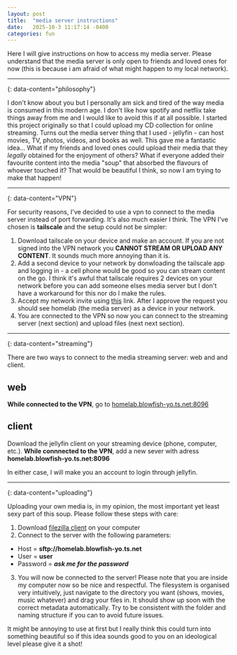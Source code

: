 ```yaml
---
layout: post
title:  "media server instructions"
date:   2025-10-3 11:17:14 -0400
categories: fun
---
```


Here I will give instructions on how to access my media server. Please understand that the media server is only open to friends and loved ones for now (this is because i am afraid of what might happen to my local network).

---
{: data-content="philosophy"}

I don't know about you but I personally am sick and tired of the way media is consumed in this modern age. I don't like how spotify and netflix take things away from me and I would like to avoid this if at all possible. I started this project originally so that I could upload my CD collection for online streaming. Turns out the media server thing that I used - jellyfin - can host movies, TV, photos, videos, and books as well. This gave me a fantastic idea... What if my friends and loved ones could upload their media that they *legally* obtained for the enjoyment of others? What if everyone added their favourite content into the media "soup" that absorbed the flavours of whoever touched it? That would be beautiful I think, so now I am trying to make that happen!

---
{: data-content="VPN"}

For security reasons, I've decided to use a vpn to connect to the media server instead of port forwarding. It's also much easier I think. The VPN I've chosen is **tailscale** and the setup could not be simpler:

1. Download tailscale on your device and make an account. If you are not signed into the VPN network you **CANNOT STREAM OR UPLOAD ANY CONTENT**. It sounds much more annoying than it is.
2. Add a second device to your network by donwloading the tailscale app and logging in - a cell phone would be good so you can stream content on the go. I think it's awful that tailscale requires 2 devices on your network before you can add someone elses media server but I don't have a workaround for this nor do I make the rules.
3. Accept my network invite using <a href="https://login.tailscale.com/admin/invite/K67MpXH4Av5aijEq6U1B11">this</a> link. After I approve the request you should see homelab (the media server) as a device in your network.
4. You are connected to the VPN so now you can connect to the streaming server (next section) and upload files (next next section).

---
{: data-content="streaming"}

There are two ways to connect to the media streaming server: web and and client.

## web

**While connected to the VPN**, go to <a href="http://homelab.blowfish-yo.ts.net:8096">homelab.blowfish-yo.ts.net:8096</a>

## client

Download the jellyfin client on your streaming device (phone, computer, etc.). **While connnected to the VPN**, add a new sever with adress **homelab.blowfish-yo.ts.net:8096**

In either case, I will make you an account to login through jellyfin.

---
{: data-content="uploading"}

Uploading your own media is, in my opinion, the most important yet least sexy part of this soup. Please follow these steps with care:
1. Download <a href="https://filezilla-project.org/">filezilla client</a> on your computer
2. Connect to the server with the following parameters:
  - Host = **sftp://homelab.blowfish-yo.ts.net**
  - User = **user**
  - Password = ***ask me for the password***
3. You will now be connected to the server! Please note that you are inside my computer now so be nice and respectful. The filesystem is organised very intuitively, just navigate to the directory you want (shows, movies, music whatever) and drag your files in. It should show up soon with the correct metadata automatically. Try to be consistent with the folder and naming structure if you can to avoid future issues.

It might be annoying to use at first but I really think this could turn into something beautiful so if this idea sounds good to you on an ideological level please give it a shot!
